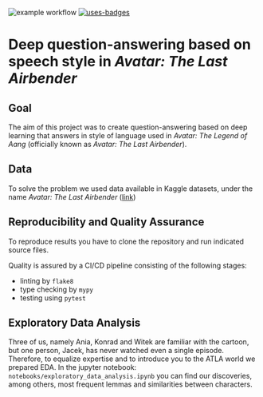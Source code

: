 ![example workflow](https://github.com/wtaisner/atla-generator/actions/workflows/python-app.yml/badge.svg)
[![uses-badges](https://img.shields.io/badge/uses-badges-blue.svg)](https://knowyourmeme.com/photos/325428-imagination-spongebob)
# Deep question-answering based on speech style in *Avatar: The Last Airbender*

## Goal
The aim of this project was to create question-answering based on deep learning that answers in style of language used 
in *Avatar: The Legend of Aang* (officially known as *Avatar: The Last Airbender*).

## Data
To solve the problem we used data available in Kaggle datasets, under the name *Avatar: The Last Airbender* 
([link](https://www.kaggle.com/datasets/ekrembayar/avatar-the-last-air-bender))

## Reproducibility and Quality Assurance
To reproduce results you have to clone the repository and run indicated source files.

Quality is assured by a CI/CD pipeline consisting of the following stages:
- linting by `flake8`
- type checking by `mypy`
- testing using `pytest`

## Exploratory Data Analysis
Three of us, namely Ania, Konrad and 
Witek are familiar with the cartoon, but one person, Jacek, has never watched even a single episode. Therefore, to 
equalize expertise and to introduce you to the ATLA world we prepared EDA. In the jupyter notebook: 
`notebooks/exploratory_data_analysis.ipynb` you can find our discoveries, among others, most frequent lemmas and 
similarities between characters.